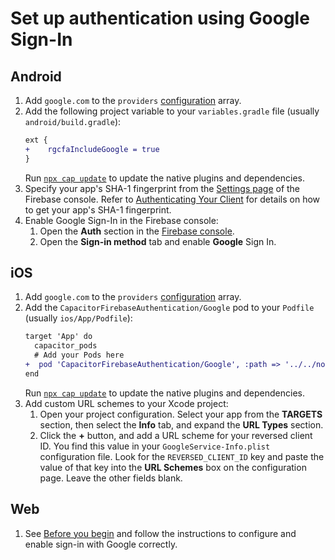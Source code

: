 # Set up authentication using Google Sign-In

## Android

1. Add `google.com` to the `providers` [configuration](https://github.com/capawesome-team/capacitor-firebase/tree/main/packages/authentication#configuration) array.
1.  Add the following project variable to your `variables.gradle` file (usually `android/build.gradle`):
    ```diff
    ext {
    +    rgcfaIncludeGoogle = true
    }
    ```
    Run [`npx cap update`](https://capacitorjs.com/docs/cli/update) to update the native plugins and dependencies.
1.  Specify your app's SHA-1 fingerprint from the [Settings page](https://console.firebase.google.com/project/_/settings/general/) of the Firebase console.
    Refer to [Authenticating Your Client](https://developers.google.com/android/guides/client-auth) for details on how to get your app's SHA-1 fingerprint.
1.  Enable Google Sign-In in the Firebase console:
    1.  Open the **Auth** section in the [Firebase console](https://console.firebase.google.com/).
    1.  Open the **Sign-in method** tab and enable **Google** Sign In.

## iOS

1. Add `google.com` to the `providers` [configuration](https://github.com/capawesome-team/capacitor-firebase/tree/main/packages/authentication#configuration) array.
1.  Add the `CapacitorFirebaseAuthentication/Google` pod to your `Podfile` (usually `ios/App/Podfile`):
    ```diff
    target 'App' do
      capacitor_pods
      # Add your Pods here
    +  pod 'CapacitorFirebaseAuthentication/Google', :path => '../../node_modules/@capacitor-firebase/authentication'
    end
    ```
    Run [`npx cap update`](https://capacitorjs.com/docs/cli/update) to update the native plugins and dependencies.
1.  Add custom URL schemes to your Xcode project:
    1.  Open your project configuration.
        Select your app from the **TARGETS** section, then select the **Info** tab, and expand the **URL Types** section.
    1.  Click the **+** button, and add a URL scheme for your reversed client ID.
        You find this value in your `GoogleService-Info.plist` configuration file.
        Look for the `REVERSED_CLIENT_ID` key and paste the value of that key into the **URL Schemes** box on the configuration page.
        Leave the other fields blank.

## Web

1. See [Before you begin](https://firebase.google.com/docs/auth/web/google-signin#before_you_begin) and follow the instructions to configure and enable sign-in with Google correctly.
